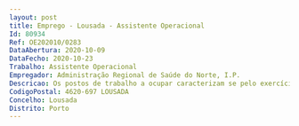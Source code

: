 ```yaml
--- 
layout: post
title: Emprego - Lousada - Assistente Operacional
Id: 80934
Ref: OE202010/0283
DataAbertura: 2020-10-09
DataFecho: 2020-10-23
Trabalho: Assistente Operacional
Empregador: Administração Regional de Saúde do Norte, I.P.
Descricao: Os postos de trabalho a ocupar caracterizam se pelo exercício de funções correspondentes à carreira de assistente operacional, tais como funções de natureza executiva e de caráter manual ou mecânico, enquadradas em diretivas gerais bem definidas e com graus de complexidade variável  execução de funções de apoio elementares, indispensáveis ao funcionamento dos órgãos e serviços, podendo comportar esforço físico e a responsabilidade pelos equipamentos sob sua guarda e pela sua correta utilização, procedendo, quando necessário, à manutenção e reparação dos mesmos
CodigoPostal: 4620-697 LOUSADA
Concelho: Lousada
Distrito: Porto
--- 
```


